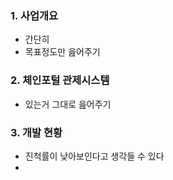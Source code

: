 ### 1. 사업개요
- 간단히
- 목표정도만 읊어주기

### 2. 체인포털 관제시스템
- 있는거 그대로 읊어주기

### 3. 개발 현황
- 진척률이 낮아보인다고 생각들 수 있다
- 